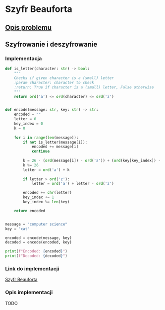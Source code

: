 # Szyfr Beauforta

## [Opis problemu](../../../../algorithms/cryptography/beaufort.md)


## Szyfrowanie i deszyfrowanie

### Implementacja

```python
def is_letter(character: str) -> bool:
    """
    Checks if given character is a (small) letter
    :param character: character to check
    :return: True if character is a (small) letter, False otherwise
    """
    return ord('a') <= ord(character) <= ord('z')


def encode(message: str, key: str) -> str:
    encoded = ""
    letter = 0
    key_index = 0
    k = 0
    
    for i in range(len(message)):
        if not is_letter(message[i]):
            encoded += message[i]
            continue
            
        k = 26 - (ord(message[i]) - ord('a')) + (ord(key[key_index]) - ord('a'))
        k %= 26
        letter = ord('a') + k
        
        if letter > ord('z'):
            letter = ord('a') + letter - ord('z')

        encoded += chr(letter)
        key_index += 1
        key_index %= len(key)

    return encoded


message = "computer science"
key = "cat"

encoded = encode(message, key)
decoded = encode(encoded, key)

print(f"Encoded: {encoded}")
print(f"Decoded: {decoded}")
```

### Link do implementacji

[Szyfr Beauforta](https://ideone.com/bbGaVQ)

### Opis implementacji

TODO
